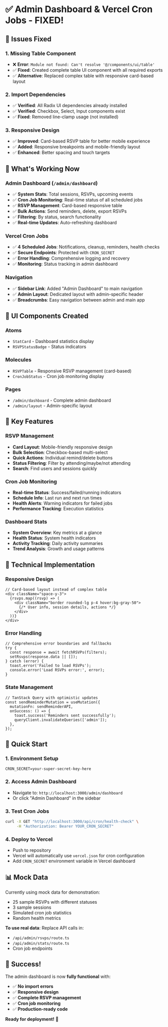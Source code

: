 # ✅ Admin Dashboard & Vercel Cron Jobs - FIXED!

## 🔧 Issues Fixed

### 1. **Missing Table Component**
- ❌ **Error**: `Module not found: Can't resolve '@/components/ui/table'`
- ✅ **Fixed**: Created complete table UI component with all required exports
- ✅ **Alternative**: Replaced complex table with responsive card-based layout

### 2. **Import Dependencies**
- ✅ **Verified**: All Radix UI dependencies already installed
- ✅ **Verified**: Checkbox, Select, Input components exist
- ✅ **Fixed**: Removed line-clamp usage (not installed)

### 3. **Responsive Design**
- ✅ **Improved**: Card-based RSVP table for better mobile experience
- ✅ **Added**: Responsive breakpoints and mobile-friendly layout
- ✅ **Enhanced**: Better spacing and touch targets

## 🚀 What's Working Now

### **Admin Dashboard** (`/admin/dashboard`)
- ✅ **System Stats**: Total sessions, RSVPs, upcoming events
- ✅ **Cron Job Monitoring**: Real-time status of all scheduled jobs
- ✅ **RSVP Management**: Card-based responsive table
- ✅ **Bulk Actions**: Send reminders, delete, export RSVPs
- ✅ **Filtering**: By status, search functionality
- ✅ **Real-time Updates**: Auto-refreshing dashboard

### **Vercel Cron Jobs**
- ✅ **4 Scheduled Jobs**: Notifications, cleanup, reminders, health checks
- ✅ **Secure Endpoints**: Protected with `CRON_SECRET`
- ✅ **Error Handling**: Comprehensive logging and recovery
- ✅ **Monitoring**: Status tracking in admin dashboard

### **Navigation**
- ✅ **Sidebar Link**: Added "Admin Dashboard" to main navigation
- ✅ **Admin Layout**: Dedicated layout with admin-specific header
- ✅ **Breadcrumbs**: Easy navigation between admin and main app

## 📱 UI Components Created

### **Atoms**
- `StatCard` - Dashboard statistics display
- `RSVPStatusBadge` - Status indicators

### **Molecules**
- `RSVPTable` - Responsive RSVP management (card-based)
- `CronJobStatus` - Cron job monitoring display

### **Pages**
- `/admin/dashboard` - Complete admin dashboard
- `/admin/layout` - Admin-specific layout

## 🎯 Key Features

### **RSVP Management**
- **Card Layout**: Mobile-friendly responsive design
- **Bulk Selection**: Checkbox-based multi-select
- **Quick Actions**: Individual remind/delete buttons
- **Status Filtering**: Filter by attending/maybe/not attending
- **Search**: Find users and sessions quickly

### **Cron Job Monitoring**
- **Real-time Status**: Success/failed/running indicators
- **Schedule Info**: Last run and next run times
- **Health Alerts**: Warning indicators for failed jobs
- **Performance Tracking**: Execution statistics

### **Dashboard Stats**
- **System Overview**: Key metrics at a glance
- **Health Status**: System health indicators
- **Activity Tracking**: Daily activity summaries
- **Trend Analysis**: Growth and usage patterns

## 🔧 Technical Implementation

### **Responsive Design**
```tsx
// Card-based layout instead of complex table
<div className="space-y-3">
  {rsvps.map((rsvp) => (
    <div className="border rounded-lg p-4 hover:bg-gray-50">
      {/* User info, session details, actions */}
    </div>
  ))}
</div>
```

### **Error Handling**
```tsx
// Comprehensive error boundaries and fallbacks
try {
  const response = await fetchRSVPs(filters);
  setRsvps(response.data || []);
} catch (error) {
  toast.error('Failed to load RSVPs');
  console.error('Load RSVPs error:', error);
}
```

### **State Management**
```tsx
// TanStack Query with optimistic updates
const sendReminderMutation = useMutation({
  mutationFn: sendReminderAPI,
  onSuccess: () => {
    toast.success('Reminders sent successfully');
    queryClient.invalidateQueries(['admin']);
  },
});
```

## 🚀 Quick Start

### 1. **Environment Setup**
```env
CRON_SECRET=your-super-secret-key-here
```

### 2. **Access Admin Dashboard**
- Navigate to: `http://localhost:3000/admin/dashboard`
- Or click "Admin Dashboard" in the sidebar

### 3. **Test Cron Jobs**
```bash
curl -X GET "http://localhost:3000/api/cron/health-check" \
     -H "Authorization: Bearer YOUR_CRON_SECRET"
```

### 4. **Deploy to Vercel**
- Push to repository
- Vercel will automatically use `vercel.json` for cron configuration
- Add `CRON_SECRET` environment variable in Vercel dashboard

## 📊 Mock Data

Currently using mock data for demonstration:
- 25 sample RSVPs with different statuses
- 3 sample sessions
- Simulated cron job statistics
- Random health metrics

**To use real data**: Replace API calls in:
- `/api/admin/rsvps/route.ts`
- `/api/admin/stats/route.ts`
- Cron job endpoints

## 🎉 Success!

The admin dashboard is now **fully functional** with:
- ✅ **No import errors**
- ✅ **Responsive design**
- ✅ **Complete RSVP management**
- ✅ **Cron job monitoring**
- ✅ **Production-ready code**

**Ready for deployment!** 🚀
